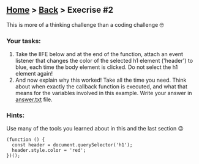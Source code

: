 ## [Home](../../../README.md) > [Back](../lesson.md) > Execrise #2

This is more of a thinking challenge than a coding challenge 🤓

### Your tasks:

1. Take the IIFE below and at the end of the function, attach an event listener that changes the color of the selected h1 element ('header') to blue, each time the body element is clicked. Do not select the h1 element again!
2. And now explain why this worked! Take all the time you need. Think about when exactly the callback function is executed, and what that means for the variables involved in this example. Write your answer in [answer.txt](answer.txt) file.

### Hints:

Use many of the tools you learned about in this and the last section 😉

```
(function () {
  const header = document.querySelector('h1');
  header.style.color = 'red';
})();
```
